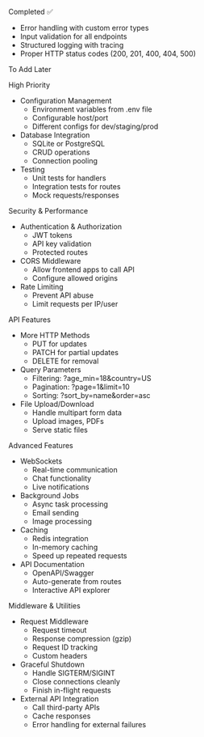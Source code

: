 
  Completed ✅

  - Error handling with custom error types
  - Input validation for all endpoints
  - Structured logging with tracing
  - Proper HTTP status codes (200, 201, 400, 404, 500)

  To Add Later

  High Priority

  - Configuration Management
    - Environment variables from .env file
    - Configurable host/port
    - Different configs for dev/staging/prod
  - Database Integration
    - SQLite or PostgreSQL
    - CRUD operations
    - Connection pooling
  - Testing
    - Unit tests for handlers
    - Integration tests for routes
    - Mock requests/responses

  Security & Performance

  - Authentication & Authorization
    - JWT tokens
    - API key validation
    - Protected routes
  - CORS Middleware
    - Allow frontend apps to call API
    - Configure allowed origins
  - Rate Limiting
    - Prevent API abuse
    - Limit requests per IP/user

  API Features

  - More HTTP Methods
    - PUT for updates
    - PATCH for partial updates
    - DELETE for removal
  - Query Parameters
    - Filtering: ?age_min=18&country=US
    - Pagination: ?page=1&limit=10
    - Sorting: ?sort_by=name&order=asc
  - File Upload/Download
    - Handle multipart form data
    - Upload images, PDFs
    - Serve static files

  Advanced Features

  - WebSockets
    - Real-time communication
    - Chat functionality
    - Live notifications
  - Background Jobs
    - Async task processing
    - Email sending
    - Image processing
  - Caching
    - Redis integration
    - In-memory caching
    - Speed up repeated requests
  - API Documentation
    - OpenAPI/Swagger
    - Auto-generate from routes
    - Interactive API explorer

  Middleware & Utilities

  - Request Middleware
    - Request timeout
    - Response compression (gzip)
    - Request ID tracking
    - Custom headers
  - Graceful Shutdown
    - Handle SIGTERM/SIGINT
    - Close connections cleanly
    - Finish in-flight requests
  - External API Integration
    - Call third-party APIs
    - Cache responses
    - Error handling for external failures
